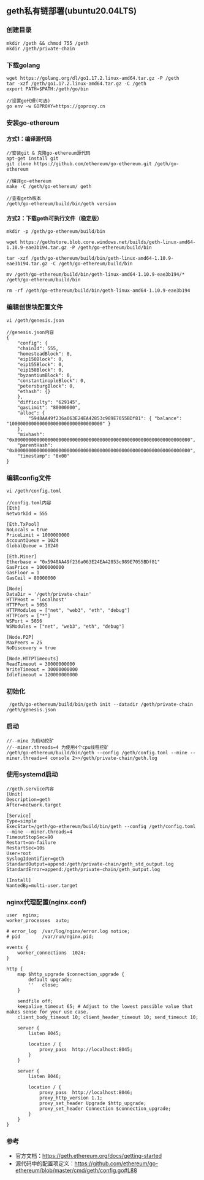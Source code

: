 ## geth私有链部署(ubuntu20.04LTS)
### 创建目录
    mkdir /geth && chmod 755 /geth
    mkdir /geth/private-chain
### 下载golang
    wget https://golang.org/dl/go1.17.2.linux-amd64.tar.gz -P /geth
    tar -xzf /geth/go1.17.2.linux-amd64.tar.gz -C /geth 
    export PATH=$PATH:/geth/go/bin

    //设置go代理(可选)
    go env -w GOPROXY=https://goproxy.cn 
### 安装go-ethereum
#### 方式1：编译源代码
    //安装git & 克隆go-ethereum源代码
    apt-get install git
    git clone https://github.com/ethereum/go-ethereum.git /geth/go-ethereum

    //编译go-ethereum
    make -C /geth/go-ethereum/ geth

    //查看geth版本
    /geth/go-ethereum/build/bin/geth version
#### 方式2：下载geth可执行文件（稳定版）
    mkdir -p /geth/go-ethereum/build/bin

    wget https://gethstore.blob.core.windows.net/builds/geth-linux-amd64-1.10.9-eae3b194.tar.gz -P /geth/go-ethereum/build/bin

    tar -xzf /geth/go-ethereum/build/bin/geth-linux-amd64-1.10.9-eae3b194.tar.gz -C /geth/go-ethereum/build/bin

    mv /geth/go-ethereum/build/bin/geth-linux-amd64-1.10.9-eae3b194/* /geth/go-ethereum/build/bin
    
    rm -rf /geth/go-ethereum/build/bin/geth-linux-amd64-1.10.9-eae3b194

### 编辑创世块配置文件
    vi /geth/genesis.json

    //genesis.json内容
    {
        "config": {
        "chainId": 555,
        "homesteadBlock": 0,
        "eip150Block": 0,
        "eip155Block": 0,
        "eip158Block": 0,
        "byzantiumBlock": 0,
        "constantinopleBlock": 0,
        "petersburgBlock": 0,
        "ethash": {}
        },
        "difficulty": "629145",
        "gasLimit": "80000000",
        "alloc": {
            "5948AA49f236a063E24EA42853c989E7055BDf81": { "balance": "1000000000000000000000000000000000" }
        },
        "mixhash": "0x0000000000000000000000000000000000000000000000000000000000000000",
        "parentHash": "0x0000000000000000000000000000000000000000000000000000000000000000",
        "timestamp": "0x00"
    }
### 编辑config文件
    vi /geth/config.toml

    //config.toml内容
    [Eth]
    NetworkId = 555

    [Eth.TxPool]
    NoLocals = true
    PriceLimit = 1000000000
    AccountQueue = 1024
    GlobalQueue = 10240

    [Eth.Miner]
    Etherbase = "0x5948AA49f236a063E24EA42853c989E7055BDf81"
    GasPrice = 1000000000
    GasFloor = 1
    GasCeil = 80000000

    [Node]
    DataDir = '/geth/private-chain'
    HTTPHost = 'localhost'
    HTTPPort = 5055
    HTTPModules = ["net", "web3", "eth", "debug"]
    HTTPCors = ["*"]
    WSPort = 5056
    WSModules = ["net", "web3", "eth", "debug"]

    [Node.P2P]
    MaxPeers = 25
    NoDiscovery = true

    [Node.HTTPTimeouts]
    ReadTimeout = 30000000000
    WriteTimeout = 30000000000
    IdleTimeout = 120000000000

### 初始化
     /geth/go-ethereum/build/bin/geth init --datadir /geth/private-chain /geth/genesis.json
### 启动
    //--mine 为启动挖矿
    //--miner.threads=4 为使用4个cpu线程挖矿
    /geth/go-ethereum/build/bin/geth --config /geth/config.toml --mine --miner.threads=4 console 2>>/geth/private-chain/geth.log 

### 使用systemd启动
    //geth.service内容
    [Unit]	
    Description=geth
    After=network.target

    [Service]
    Type=simple	
    ExecStart=/geth/go-ethereum/build/bin/geth --config /geth/config.toml --mine --miner.threads=4
    TimeoutStopSec=90
    Restart=on-failure
    RestartSec=10s
    User=root
    SyslogIdentifier=geth
    StandardOutput=append:/geth/private-chain/geth_std_output.log
    StandardError=append:/geth/private-chain/geth_output.log

    [Install]	
    WantedBy=multi-user.target    

### nginx代理配置(nginx.conf)
    user  nginx;
    worker_processes  auto;

    # error_log  /var/log/nginx/error.log notice;
    # pid        /var/run/nginx.pid;

    events {
        worker_connections  1024;
    }

    http {
        map $http_upgrade $connection_upgrade {
            default upgrade;
            ''   close;
        }

        sendfile off;
        keepalive_timeout 65; # Adjust to the lowest possible value that makes sense for your use case.
        client_body_timeout 10; client_header_timeout 10; send_timeout 10;

        server {
            listen 8045;

            location / {
                proxy_pass  http://localhost:8045;
            }
        }

        server {
            listen 8046;

            location / {
                proxy_pass  http://localhost:8046;
                proxy_http_version 1.1;
                proxy_set_header Upgrade $http_upgrade;
                proxy_set_header Connection $connection_upgrade;
            }
        }
    }

### 参考
- 官方文档：https://geth.ethereum.org/docs/getting-started
- 源代码中的配置项定义：https://github.com/ethereum/go-ethereum/blob/master/cmd/geth/config.go#L88